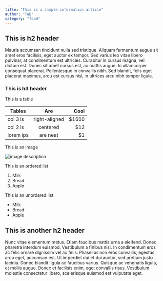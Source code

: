 ```yaml
---
title: "This is a sample information article"
author: "TWB"
category: "food"
---
```


## This is h2 header

Mauris accumsan tincidunt nulla sed tristique. Aliquam fermentum augue sit amet eros facilisis, eget auctor ex tempor. Sed varius leo vitae libero pulvinar, at condimentum est ultricies. Curabitur in cursus magna, vel dictum est. Donec sit amet cursus est, ac mattis augue. In ullamcorper consequat placerat. Pellentesque in convallis nibh. Sed blandit, felis eget placerat maximus, arcu est cursus nisl, in ultrices arcu nibh tempor ligula.

### This is h3 header

This is a table

| Tables    |      Are      |   Cool |
| --------- | :-----------: | -----: |
| col 3 is  | right-aligned | \$1600 |
| col 2 is  |   centered    |   \$12 |
| lorem ips |   are neat    |    \$1 |

This is an image

![image description](/images/640x360.png)

This is an ordered list

1. Milk
2. Bread
3. Apple

This is an unordered list

- Milk
- Bread
- Apple

## This is another h2 header

Nunc vitae elementum metus. Etiam faucibus mattis urna a eleifend. Donec pharetra interdum euismod. Vestibulum a finibus nisi. In condimentum eros ac felis ornare dignissim vel ac felis. Phasellus non eros convallis, egestas arcu eget, accumsan est. Ut imperdiet dui et dui auctor, sed pretium justo lacinia. Donec blandit ligula ac faucibus varius. Quisque ac venenatis ligula, et mollis augue. Donec et facilisis enim, eget convallis risus. Vestibulum molestie consectetur libero, scelerisque euismod est vulputate eget.
